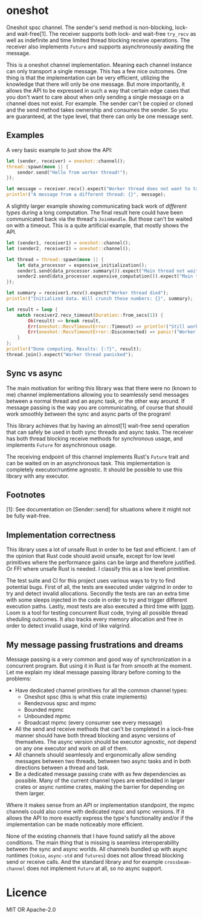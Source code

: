 # oneshot

Oneshot spsc channel. The sender's send method is non-blocking, lock- and wait-free[1].
The receiver supports both lock- and wait-free `try_recv` as well as indefinite and time
limited thread blocking receive operations. The receiver also implements `Future` and
supports asynchronously awaiting the message.

This is a oneshot channel implementation. Meaning each channel instance can only transport
a single message. This has a few nice outcomes. One thing is that the implementation can
be very efficient, utilizing the knowledge that there will only be one message. But more
importantly, it allows the API to be expressed in such a way that certain edge cases
that you don't want to care about when only sending a single message on a channel does not
exist. For example. The sender can't be copied or cloned and the send method takes ownership
and consumes the sender. So you are guaranteed, at the type level, that there can only be
one message sent.

## Examples

A very basic example to just show the API:

```rust
let (sender, receiver) = oneshot::channel();
thread::spawn(move || {
    sender.send("Hello from worker thread!");
});

let message = receiver.recv().expect("Worker thread does not want to talk :(");
println!("A message from a different thread: {}", message);
```

A slightly larger example showing communicating back work of *different types* during a
long computation. The final result here could have been communicated back via the thread's
`JoinHandle`. But those can't be waited on with a timeout. This is a quite artificial example,
that mostly shows the API.

```rust
let (sender1, receiver1) = oneshot::channel();
let (sender2, receiver2) = oneshot::channel();

let thread = thread::spawn(move || {
    let data_processor = expensive_initialization();
    sender1.send(data_processor.summary()).expect("Main thread not waiting");
    sender2.send(data_processor.expensive_computation()).expect("Main thread not waiting");
});

let summary = receiver1.recv().expect("Worker thread died");
println!("Initialized data. Will crunch these numbers: {}", summary);

let result = loop {
    match receiver2.recv_timeout(Duration::from_secs(1)) {
        Ok(result) => break result,
        Err(oneshot::RecvTimeoutError::Timeout) => println!("Still working..."),
        Err(oneshot::RecvTimeoutError::Disconnected) => panic!("Worker thread died"),
    }
};
println!("Done computing. Results: {:?}", result);
thread.join().expect("Worker thread panicked");
```

## Sync vs async

The main motivation for writing this library was that there were no (known to me) channel
implementations allowing you to seamlessly send messages between a normal thread and an async
task, or the other way around. If message passing is the way you are communicating, of course
that should work smoothly between the sync and async parts of the program!

This library achieves that by having an almost[1] wait-free send operation that can safely
be used in both sync threads and async tasks. The receiver has both thread blocking
receive methods for synchronous usage, and implements `Future` for asynchronous usage.

The receiving endpoint of this channel implements Rust's `Future` trait and can be waited on
in an asynchronous task. This implementation is completely executor/runtime agnostic. It should
be possible to use this library with any executor.

## Footnotes

[1]: See documentation on [Sender::send] for situations where it might not be fully wait-free.

## Implementation correctness

This library uses a lot of unsafe Rust in order to be fast and efficient. I am of the opinion
that Rust code should avoid unsafe, except for low level primitives where the performance
gains can be large and therefore justified. Or FFI where unsafe Rust is needed. I classify
this as a low level primitive.

The test suite and CI for this project uses various ways to try to find potential bugs. First of
all, the tests are executed under valgrind in order to try and detect invalid allocations.
Secondly the tests are ran an extra time with some sleeps injected in the code in order to
try and trigger different execution paths. Lastly, most tests are also executed a third time
with [loom]. Loom is a tool for testing concurrent Rust code, trying all possible
thread sheduling outcomes. It also tracks every memory allocation and free in order to detect
invalid usage, kind of like valgrind.

[loom]: https://crates.io/crates/loom

## My message passing frustrations and dreams

Message passing is a very common and good way of synchronization in a concurrent program. But
using it in Rust is far from smooth at the moment. Let me explain my ideal message passing
library before coming to the problems:

* Have dedicated channel primitives for all the common channel types:
  * Oneshot spsc (this is what this crate implements)
  * Rendezvous spsc and mpmc
  * Bounded mpmc
  * Unbounded mpmc
  * Broadcast mpmc (every consumer see every message)
* All the send and receive methods that can't be completed in a lock-free manner should have both
  thread blocking and async versions of themselves. The async version should be executor agnostic,
  not depend on any one executor and work on all of them.
* All channels should seamlessly and ergonomically allow sending messages between two threads,
  between two async tasks and in both directions between a thread and task.
* Be a dedicated message passing crate with as few dependencies as possible. Many of the current
  channel types are embedded in larger crates or async runtime crates, making the barrier for
  depending on them larger.

Where it makes sense from an API or implementation standpoint, the mpmc channels could also come
with dedicated mpsc and spmc versions. If it allows the API to more exactly express the type's
functionality and/or if the implementation can be made noticeably more efficient.

None of the existing channels that I have found satisfy all the above conditions. The main
thing that is missing is seamless interoperability between the sync and async worlds. All channels
bundled up with async runtimes (`tokio`, `async-std` and `futures`) does not allow thread blocking
send or receive calls. And the standard library and for example
`crossbeam-channel` does not implement `Future` at all, so no async support.

# Licence

MIT OR Apache-2.0
